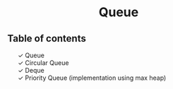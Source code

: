 <h1 align="center"> Queue </h1>

<h2>Table of contents</h2>
<ul style="list-style-type:none;">
  &#10003; Queue <br>
  &#10003; Circular Queue <br>
  &#10003; Deque <br>
  &#10003; Priority Queue (implementation using max heap)
</ul>
